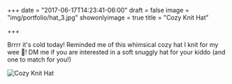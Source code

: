 +++
date = "2017-06-17T14:23:41-06:00"
draft = false
image = "img/portfolio/hat_3.jpg"
showonlyimage = true
title = "Cozy Knit Hat"

+++

Brrrr it's cold today! Reminded me of this whimsical cozy hat I knit for my wee 🐝! DM me if you are interested in a soft snuggly hat for your kiddo (and one to match for you!)

![Cozy Knit Hat](/img/portfolio/hat_3.jpg)
